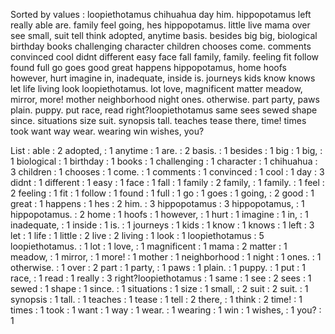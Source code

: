 Sorted by values :
loopiethotamus chihuahua day him. hippopotamus left really able are. family feel going, hes hippopotamus. little live mama over see small, suit tell think adopted, anytime basis. besides big big, biological birthday books challenging character children chooses come. comments convinced cool didnt different easy face fall family, family. feeling fit follow found full go goes good great happens hippopotamus, home hoofs however, hurt imagine in, inadequate, inside is. journeys kids know knows let life living look loopiethotamus. lot love, magnificent matter meadow, mirror, more! mother neighborhood night ones. otherwise. part party, paws plain. puppy. put race, read right?loopiethotamus same sees sewed shape since. situations size suit. synopsis tall. teaches tease there, time! times took want way wear. wearing win wishes, you? 

List :
able : 2
adopted, : 1
anytime : 1
are. : 2
basis. : 1
besides : 1
big : 1
big, : 1
biological : 1
birthday : 1
books : 1
challenging : 1
character : 1
chihuahua : 3
children : 1
chooses : 1
come. : 1
comments : 1
convinced : 1
cool : 1
day : 3
didnt : 1
different : 1
easy : 1
face : 1
fall : 1
family : 2
family, : 1
family. : 1
feel : 2
feeling : 1
fit : 1
follow : 1
found : 1
full : 1
go : 1
goes : 1
going, : 2
good : 1
great : 1
happens : 1
hes : 2
him. : 3
hippopotamus : 3
hippopotamus, : 1
hippopotamus. : 2
home : 1
hoofs : 1
however, : 1
hurt : 1
imagine : 1
in, : 1
inadequate, : 1
inside : 1
is. : 1
journeys : 1
kids : 1
know : 1
knows : 1
left : 3
let : 1
life : 1
little : 2
live : 2
living : 1
look : 1
loopiethotamus : 5
loopiethotamus. : 1
lot : 1
love, : 1
magnificent : 1
mama : 2
matter : 1
meadow, : 1
mirror, : 1
more! : 1
mother : 1
neighborhood : 1
night : 1
ones. : 1
otherwise. : 1
over : 2
part : 1
party, : 1
paws : 1
plain. : 1
puppy. : 1
put : 1
race, : 1
read : 1
really : 3
right?loopiethotamus : 1
same : 1
see : 2
sees : 1
sewed : 1
shape : 1
since. : 1
situations : 1
size : 1
small, : 2
suit : 2
suit. : 1
synopsis : 1
tall. : 1
teaches : 1
tease : 1
tell : 2
there, : 1
think : 2
time! : 1
times : 1
took : 1
want : 1
way : 1
wear. : 1
wearing : 1
win : 1
wishes, : 1
you? : 1
